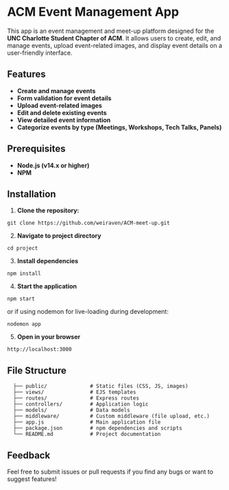 # **ACM Event Management App**

This app is an event management and meet-up platform designed for the **UNC Charlotte Student Chapter of ACM**. It allows users to create, edit, and manage events, upload event-related images, and display event details on a user-friendly interface.

## **Features**
- **Create and manage events**
- **Form validation for event details**
- **Upload event-related images**
- **Edit and delete existing events**
- **View detailed event information**
- **Categorize events by type (Meetings, Workshops, Tech Talks, Panels)**

## **Prerequisites**
- **Node.js (v14.x or higher)**
- **NPM**

## **Installation**

1. **Clone the repository:** 
```
git clone https://github.com/weiraven/ACM-meet-up.git
```

2. **Navigate to project directory**
```
cd project
```

3. **Install dependencies**
```
npm install
```

4. **Start the application**
```
npm start
```
or if using nodemon for live-loading during development:
```
nodemon app
```

5. **Open in your browser**
```
http://localhost:3000
```

## File Structure
```
  ├── public/              # Static files (CSS, JS, images)
  ├── views/               # EJS templates
  ├── routes/              # Express routes
  ├── controllers/         # Application logic
  ├── models/              # Data models
  ├── middleware/          # Custom middleware (file upload, etc.)
  ├── app.js               # Main application file
  ├── package.json         # npm dependencies and scripts
  └── README.md            # Project documentation
```

## Feedback
Feel free to submit issues or pull requests if you find any bugs or want to suggest features!


